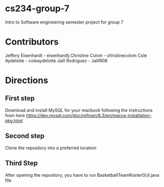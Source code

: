 # cs234-group-7
Intro to Software engineering semester project for group 7

# Contributors
Jeffery Eisenhardt - eisenhardtj
Christine Colvin - christinecolvin
Cole Aydelotte - coleaydelotte
Jalil Rodriguez - JalilR08

# Directions

## First step

Download and install MySQL for your macbook following the instructions from here https://dev.mysql.com/doc/refman/8.3/en/macos-installation-pkg.html

## Second step

Clone the repository into a preferred location

## Third Step

After opening the repository, you have to run BasketballTeamRosterGUI.java file
